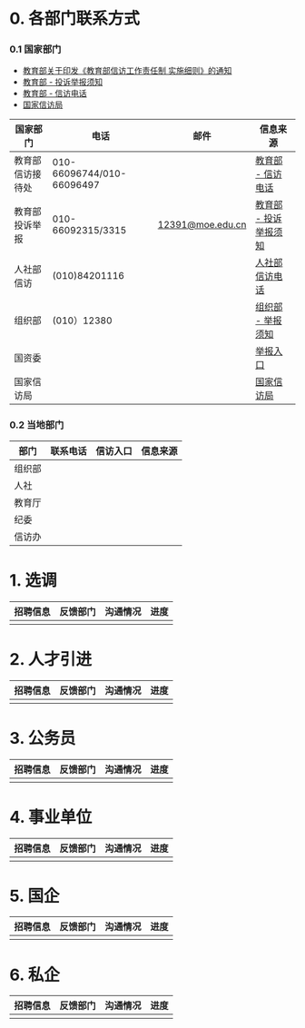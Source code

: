 # 0. 各部门联系方式 
### 0.1 国家部门
- [教育部关于印发《教育部信访工作责任制
实施细则》的通知](http://www.moe.gov.cn/srcsite/A01/s7048/201710/t20171017_316600.html)
- [教育部 - 投诉举报须知](http://www.moe.gov.cn/jyb_hygq/hygq_tsjb/201505/t20150520_184529.html)
- [教育部 - 信访电话](http://www.moe.gov.cn/jyb_xxgk/zdgk_sxml/sxml_jyzhgl/jyzhgl_xfgz/xfgz_xfdh/201712/t20171226_322632.html)
- [国家信访局](http://www.gjxfj.gov.cn/gjxfj/wsxf/A0903index_1.htm)


|国家部门|电话|邮件|信息来源|
|----|----|----|----|
|教育部信访接待处| 010-66096744/010-66096497| |[教育部 - 信访电话](http://www.moe.gov.cn/jyb_xxgk/zdgk_sxml/sxml_jyzhgl/jyzhgl_xfgz/xfgz_xfdh/201712/t20171226_322632.html)|
|教育部投诉举报|010-66092315/3315 | 12391@moe.edu.cn |[教育部 - 投诉举报须知](http://www.moe.gov.cn/jyb_hygq/hygq_tsjb/201505/t20150520_184529.html)|
|人社部信访|(010)84201116| |[人社部信访电话](http://www.mohrss.gov.cn/SYrlzyhshbzb/fwyd/zxfudh/201604/t20160407_237560.html)|
|组织部|(010）12380| |[组织部 - 举报须知](http://www.12380.gov.cn/new_jubaoxuzhi.html)|
|国资委| | |[举报入口](http://zygjjg.12388.gov.cn/)|
|国家信访局| | | [国家信访局](http://www.gjxfj.gov.cn/gjxfj/wsxf/A0903index_1.htm)|

### 0.2 当地部门
|部门|联系电话|信访入口|信息来源|
|----|----|----|----|
|组织部||||
|人社||||
|教育厅||||
|纪委||||
|信访办|||
# 1. 选调
|招聘信息|反馈部门|沟通情况|进度|
|----|----|----|----|
|||||


# 2. 人才引进
|招聘信息|反馈部门|沟通情况|进度|
|----|----|----|----|
|||||


# 3. 公务员 
|招聘信息|反馈部门|沟通情况|进度|
|----|----|----|----|
|||||


# 4. 事业单位 
|招聘信息|反馈部门|沟通情况|进度|
|----|----|----|----|
|||||


# 5. 国企 
|招聘信息|反馈部门|沟通情况|进度|
|----|----|----|----|
|||||


# 6. 私企 
|招聘信息|反馈部门|沟通情况|进度|
|----|----|----|----|
|||||




